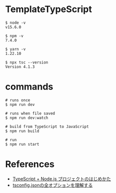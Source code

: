 # TemplateTypeScript

```
$ node -v
v15.6.0

$ npm -v
7.4.0

$ yarn -v
1.22.10

$ npx tsc --version
Version 4.1.3
```


# commands

```shell
# runs once
$ npm run dev

# runs when file saved
$ npm run dev:watch

# build from TypeScript to JavaScript
$ npm run build

# run
$ npm run start
```

# References
* [TypeScript + Node.js プロジェクトのはじめかた](https://qiita.com/notakaos/items/3bbd2293e2ff286d9f49)
* [tsconfig.jsonの全オプションを理解する](https://qiita.com/ryokkkke/items/390647a7c26933940470)
